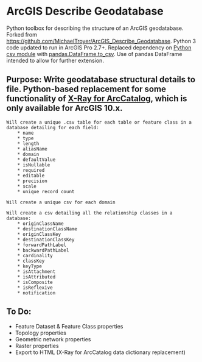# ArcGIS Describe Geodatabase
Python toolbox for describing the structure of an ArcGIS geodatabase. Forked from https://github.com/MichaelTroyer/ArcGIS_Describe_Geodatabase.
Python 3 code updated to run in ArcGIS Pro 2.7+.
Replaced dependency on [Python csv module](https://docs.python.org/3/library/csv.html) with [pandas.DataFrame.to_csv](https://pandas.pydata.org/pandas-docs/stable/reference/api/pandas.DataFrame.to_csv.html). Use of pandas DataFrame intended to allow for further extension.

## Purpose: Write geodatabase structural details to file. Python-based replacement for some functionality of [X-Ray for ArcCatalog](https://www.arcgis.com/home/item.html?id=9ea218ff575f4a5195e01a2cae03a0ae), which is only available for ArcGIS 10.x.

    Will create a unique .csv table for each table or feature class in a database detailing for each field:
        * name
        * type
        * length
        * aliasName
        * domain
        * defaultValue
        * isNullable
        * required
        * editable
        * precision
        * scale
        * unique record count
        
    Will create a unique csv for each domain
    
    Will create a csv detailing all the relationship classes in a database:
        * originClassName
        * destinationClassName
        * originClassKey
        * destinationClassKey
        * forwardPathLabel
        * backwardPathLabel
        * cardinality
        * classKey
        * keyType
		* isAttachment
        * isAttributed
        * isComposite
        * isReflexive
        * notification

## To Do:

- Feature Dataset & Feature Class properties
- Topology properties
- Geometric network properties
- Raster properties
- Export to HTML (X-Ray for ArcCatalog data dictionary replacement)

